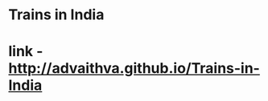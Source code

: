 # Trains in India 
# link - http://advaithva.github.io/Trains-in-India
 
  
 
 
 
 
 
 
 
 
 
 
 
 
 
